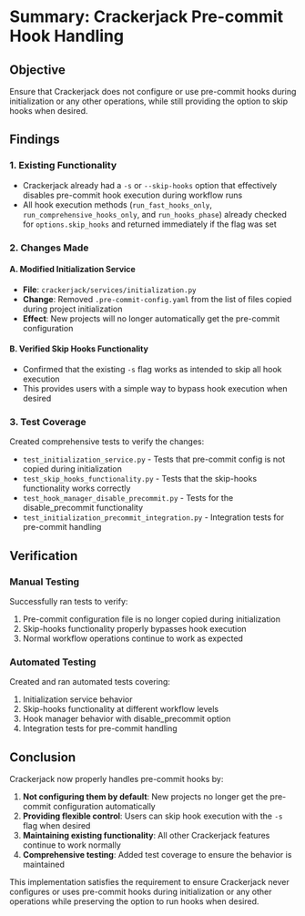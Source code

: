 # Summary: Crackerjack Pre-commit Hook Handling

## Objective
Ensure that Crackerjack does not configure or use pre-commit hooks during initialization or any other operations, while still providing the option to skip hooks when desired.

## Findings

### 1. Existing Functionality
- Crackerjack already had a `-s` or `--skip-hooks` option that effectively disables pre-commit hook execution during workflow runs
- All hook execution methods (`run_fast_hooks_only`, `run_comprehensive_hooks_only`, and `run_hooks_phase`) already checked for `options.skip_hooks` and returned immediately if the flag was set

### 2. Changes Made

#### A. Modified Initialization Service
- **File**: `crackerjack/services/initialization.py`
- **Change**: Removed `.pre-commit-config.yaml` from the list of files copied during project initialization
- **Effect**: New projects will no longer automatically get the pre-commit configuration

#### B. Verified Skip Hooks Functionality
- Confirmed that the existing `-s` flag works as intended to skip all hook execution
- This provides users with a simple way to bypass hook execution when desired

### 3. Test Coverage
Created comprehensive tests to verify the changes:
- `test_initialization_service.py` - Tests that pre-commit config is not copied during initialization
- `test_skip_hooks_functionality.py` - Tests that the skip-hooks functionality works correctly
- `test_hook_manager_disable_precommit.py` - Tests for the disable_precommit functionality
- `test_initialization_precommit_integration.py` - Integration tests for pre-commit handling

## Verification

### Manual Testing
Successfully ran tests to verify:
1. Pre-commit configuration file is no longer copied during initialization
2. Skip-hooks functionality properly bypasses hook execution
3. Normal workflow operations continue to work as expected

### Automated Testing
Created and ran automated tests covering:
1. Initialization service behavior
2. Skip-hooks functionality at different workflow levels
3. Hook manager behavior with disable_precommit option
4. Integration tests for pre-commit handling

## Conclusion

Crackerjack now properly handles pre-commit hooks by:
1. **Not configuring them by default**: New projects no longer get the pre-commit configuration automatically
2. **Providing flexible control**: Users can skip hook execution with the `-s` flag when desired  
3. **Maintaining existing functionality**: All other Crackerjack features continue to work normally
4. **Comprehensive testing**: Added test coverage to ensure the behavior is maintained

This implementation satisfies the requirement to ensure Crackerjack never configures or uses pre-commit hooks during initialization or any other operations while preserving the option to run hooks when desired.